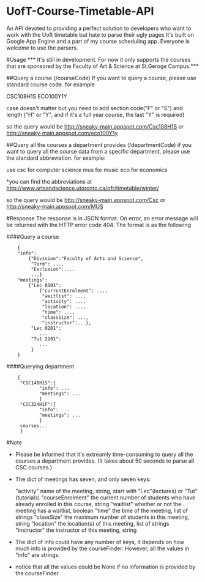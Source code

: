 # UofT-Course-Timetable-API

An API devoted to providing a perfect solution to developers who want to work with the Uoft timetable but hate to parse their ugly pages
It's built on Google App Engine and a part of my course scheduling app. Everyone is welcome to use the parsers.

#Usage
*** It's still in development. For now it only supports the courses that are sponsored by the Faculty of Art & Science at St.Geroge Campus.***

##Query a course (/courseCode)
If you want to query a course, please use standard course code.
for example

CSC108H1S ECO100Y1Y

case doesn't matter but you need to add section code("F" or "S") 
and length ("H" or "Y", and if it's a full year course, the last "Y" is required)

so the query would be
http://sneaky-main.appspot.com/Csc108H1S
or 
http://sneaky-main.appspot.com/eco100Y1y

##Query all the courses a department provides (/departmentCode)
if you want to query all the course data from a specific department, please use the standard 
abbreviation.
for example:

use csc for computer science
	mus for music
	eco for economics

*you can find the abbreviations at http://www.artsandscience.utoronto.ca/ofr/timetable/winter/

so the query would be
http://sneaky-main.appspot.com/Csc
or 
http://sneaky-main.appspot.com/MUS

#Response
The response is in JSON format. On error, an error message will be returned with the HTTP error code 404.
The format is as the following

####Query a course
	 
	 	{
	 	"info":
	 		{"Division":"Faculty of Arts and Science",
	 		 "Term": ...,
	 		 "Exclusion":....
	 		 ...}
	 	"meetings":
	 		{"Lec 0101":
	 			{"currentEnrolment": ...,
	 			 "waitlist": ..., 
	 			 "activity": ...,
	 			 "location": ..., 
	 			 "time": ..., 
	 			 "classSize": ...,
	 			 "instructor":...}, 
	 		 "Lec 0201":
	 		 	...
	 		 "Tut 2201":
	 		 	...
	 		 }
	 	}
	 
####Querying department

	 	{
	 	 "CSC148H1S":{
	 	 		"info": ...
	 	 		"meetings": ...
	 	 		}
	 	 "CSC324H1F":{
	 	 		"info": ...
	 	 		"meetings": ...
	 	 		}
	 	 courses...
	 	 }

#Note

+ Please be informed that it's extreamly time-consuming to query all the courses a department provides. (It takes about 50 seconds to parse all CSC courses.)

+ The dict of meetings has seven, and only seven keys:

	"activity" name of the meeting, string, start with "Lec"(lectures) or "Tut"(tutorials)
	"courseEnrolment" the current number of students who have already enrolled in this course, string
	"waitlist" whether or not the meeting has a waitlist, boolean
	"time" the time of the meeting, list of strings
	"classSize" the maximum number of students in this meeting, string
	"location" the location(s) of this meeting, list of strings
	"instructor" the instructor of this meeting, string

+ The dict of info could have any number of keys, it depends on how much info is provided by the courseFinder. However, all the values in "info" are strings.

+ notice that all the values could be None if no information is provided by the courseFinder




